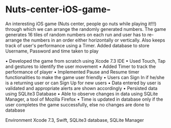 # Nuts-center-iOS-game-

An interesting iOS game (Nuts center, people go nuts while playing it!!!) through which we can arrange the randomly generated numbers. The game generates 16 tiles of random numbers on each run and user has to re-arrange the numbers in an order either horizontally or vertically. Also keeps track of user's performance using a Timer. Added database to store Username, Password and time taken to play

•	Developed the game from scratch using Xcode 7.3 IDE
•	Used Touch, Tap and gestures to identify the user movement 
•	Added Timer to track the performance of player
•	Implemented Pause and Resume timer functionalities to make the game user friendly
•	Users can Sign In if he/she is a returning user or can Sign Up for new users
•	Data entered by user is validated and appropriate alerts are shown accordingly
•	Persisted data using SQLite3 Database
•	Able to observe changes in data using SQLite Manager, a tool of Mozilla Firefox
•	Time is updated in database only if the user completes the game successfully, else no changes are done to database

Environment
Xcode 7.3, Swift, SQLite3 database, SQLite Manager 
